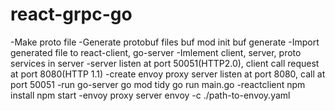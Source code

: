 # react-grpc-go
-Make proto file
-Generate protobuf files
  buf mod init
  buf generate
-Import generated file to react-client, go-server
-Imlement client, server, proto services in server
-server listen at port 50051(HTTP2.0), client call request at port 8080(HTTP 1.1)
-create envoy proxy server listen at port 8080, call at port 50051
-run go-server
  go mod tidy
  go run main.go
-reactclient
  npm install
  npm start
-envoy proxy server
  envoy -c ./path-to-envoy.yaml

